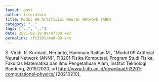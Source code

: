 ```yaml
---
layout: post
author: literaturx
title: Modul 09 Artificial Neural Network (ANN)
category: ".."
tags: ["..", ".."]
date: 2021-02-10 09:47:00 +07
permalink: /fi3201/mod-09-ann
---
```

S. Viridi, R. Kurniadi, Herianto, Hammam Raihan M., "Modul 09 Artificial Neural Network (ANN)", FI3201 Fisika Komputasi, Program Studi Fisika, Fakultas Matematika dan Ilmu Pengetahuan Alam, Institut Teknologi Bandung, 2019/2020, url <http://www.fi.itb.ac.id/download/fi3201-computational-physics/> [20210210][.](https://drive.google.com/file/d/1gA-YNhgnWa4pxyRwqD-e2fHkIMn4hw8Q/view?usp=sharing)

